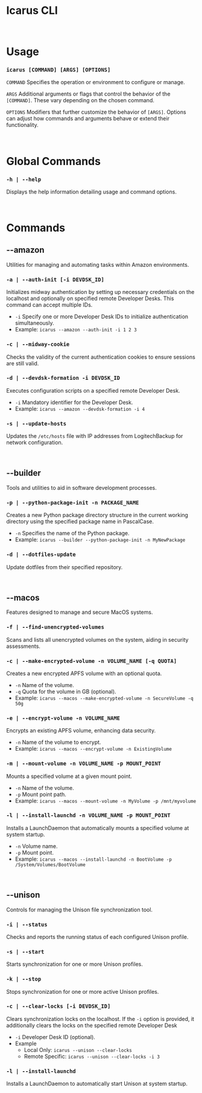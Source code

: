 # Icarus CLI
&nbsp;
# Usage

### `icarus [COMMAND] [ARGS] [OPTIONS]`

`COMMAND` Specifies the operation or environment to configure or manage.

`ARGS` Additional arguments or flags that control the behavior of the `[COMMAND]`. These vary depending on the chosen command.

`OPTIONS` Modifiers that further customize the behavior of `[ARGS]`. Options can adjust how commands and arguments behave or extend their functionality.

&nbsp;
# Global Commands

### `-h | --help`

Displays the help information detailing usage and command options.

&nbsp;
# Commands

## --amazon
Utilities for managing and automating tasks within Amazon environments.

### `-a | --auth-init [-i DEVDSK_ID]`

Initializes midway authentication by setting up necessary credentials on the localhost and optionally on specified remote Developer Desks. This command can accept multiple IDs.

- `-i` Specify one or more Developer Desk IDs to initialize authentication simultaneously.
- Example: `icarus --amazon --auth-init -i 1 2 3`

### `-c | --midway-cookie`

Checks the validity of the current authentication cookies to ensure sessions are still valid.

### `-d | --devdsk-formation -i DEVDSK_ID`

Executes configuration scripts on a specified remote Developer Desk.

- `-i` Mandatory identifier for the Developer Desk.
- Example: `icarus --amazon --devdsk-formation -i 4`

### `-s | --update-hosts`

Updates the `/etc/hosts` file with IP addresses from LogitechBackup for network configuration.

&nbsp;
## --builder
Tools and utilities to aid in software development processes.

### `-p | --python-package-init -n PACKAGE_NAME`

Creates a new Python package directory structure in the current working directory using the specified package name in PascalCase.

- `-n` Specifies the name of the Python package.
- Example: `icarus --builder --python-package-init -n MyNewPackage`

### `-d | --dotfiles-update`

Update dotfiles from their specified repository.

&nbsp;
## --macos
Features designed to manage and secure MacOS systems.

### `-f | --find-unencrypted-volumes`

Scans and lists all unencrypted volumes on the system, aiding in security assessments.

### `-c | --make-encrypted-volume -n VOLUME_NAME [-q QUOTA]`

Creates a new encrypted APFS volume with an optional quota.

- `-n` Name of the volume.
- `-q` Quota for the volume in GB (optional).
- Example: `icarus --macos --make-encrypted-volume -n SecureVolume -q 50g`

### `-e | --encrypt-volume -n VOLUME_NAME`

Encrypts an existing APFS volume, enhancing data security.

- `-n` Name of the volume to encrypt.
- Example: `icarus --macos --encrypt-volume -n ExistingVolume`

### `-m | --mount-volume -n VOLUME_NAME -p MOUNT_POINT`

Mounts a specified volume at a given mount point.

- `-n` Name of the volume.
- `-p` Mount point path.
- Example: `icarus --macos --mount-volume -n MyVolume -p /mnt/myvolume`

### `-l | --install-launchd -n VOLUME_NAME -p MOUNT_POINT`

Installs a LaunchDaemon that automatically mounts a specified volume at system startup.

- `-n` Volume name.
- `-p` Mount point.
- Example: `icarus --macos --install-launchd -n BootVolume -p /System/Volumes/BootVolume`

&nbsp;
## --unison
Controls for managing the Unison file synchronization tool.

### `-i | --status`

Checks and reports the running status of each configured Unison profile.

### `-s | --start`

Starts synchronization for one or more Unison profiles.

### `-k | --stop`

Stops synchronization for one or more active Unison profiles.

### `-c | --clear-locks [-i DEVDSK_ID]`

Clears synchronization locks on the localhost. If the `-i` option is provided, it additionally clears the locks on the specified remote Developer Desk

- `-i` Developer Desk ID (optional).
- Example
    - Local Only: `icarus --unison --clear-locks`
    - Remote Specific: `icarus --unison --clear-locks -i 3`

### `-l | --install-launchd`

Installs a LaunchDaemon to automatically start Unison at system startup.
